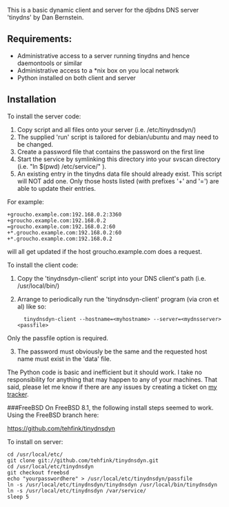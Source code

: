 This is a basic dynamic client and server for the djbdns DNS 
server 'tinydns' by Dan Bernstein.

## Requirements:

- Administrative access to a server running tinydns and hence
  daemontools or similar
- Administrative access to a \*nix box on you local network
- Python installed on both client and server

## Installation

To install the server code:

1. Copy script and all files onto your server (i.e. /etc/tinydnsdyn/)
2. The supplied 'run' script is tailored for debian/ubuntu and may
   need to be changed.
3. Create a password file that contains the password on the first line
4. Start the service by symlinking this directory into your svscan
   directory (i.e. "ln $(pwd) /etc/service/" ).
5. An existing entry in the tinydns data file should already exist.
   This script will NOT add one. Only those hosts listed 
   (with prefixes '+' and '=') are able to update their entries.

For example:

    +groucho.example.com:192.168.0.2:3360
    +groucho.example.com:192.168.0.2
    =groucho.example.com:192.168.0.2:60
    +*.groucho.example.com:192.168.0.2:60
    +*.groucho.example.com:192.168.0.2

will all get updated if the host groucho.example.com does a request.
   

To install the client code:

1. Copy the 'tinydnsdyn-client' script into your DNS client's path
   (i.e. /usr/local/bin/)
2. Arrange to periodically run the 'tinydnsdyn-client' program (via
   cron et al) like so:

         tinydnsdyn-client --hostname=<myhostname> --server=<mydnsserver> <passfile>

Only the passfile option is required.

3. The password must obviously be the same and the requested host name
   must exist in the 'data' file.

The Python code is basic and inefficient but it should work. I take no
responsibility for anything that may happen to any of your machines.
That said, please let me know if there are any issues by creating a ticket on [my tracker](http://support.seconddrawer.com/projects/tinydnsdyn/).



###FreeBSD
On FreeBSD 8.1, the following install steps seemed to work. Using the FreeBSD branch here:

https://github.com/tehfink/tinydnsdyn

To install on server:

    cd /usr/local/etc/
    git clone git://github.com/tehfink/tinydnsdyn.git
    cd /usr/local/etc/tinydnsdyn
    git checkout freebsd
    echo "yourpasswordhere" > /usr/local/etc/tinydnsdyn/passfile
    ln -s /usr/local/etc/tinydnsdyn/tinydnsdyn /usr/local/bin/tinydnsdyn
    ln -s /usr/local/etc/tinydnsdyn /var/service/
    sleep 5